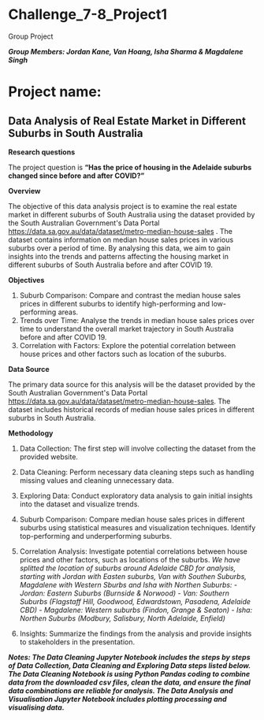 # Challenge_7-8_Project1
Group Project 

_**Group Members: Jordan Kane, Van Hoang, Isha Sharma & Magdalene Singh**_

# Project name: 
**Data Analysis of Real Estate Market in Different Suburbs in South Australia**
--------------------------------------------------

**Research questions**

The project question is **“Has the price of housing in the Adelaide suburbs changed since before and after COVID?”**

**Overview**

The objective of this data analysis project is to examine the real estate market in different suburbs of South Australia using the dataset provided by the South Australian Government's Data Portal https://data.sa.gov.au/data/dataset/metro-median-house-sales . The dataset contains information on median house sales prices in various suburbs over a period of time. By analysing this data, we aim to gain insights into the trends and patterns affecting the housing market in different suburbs of South Australia before and after COVID 19.

**Objectives**

1.	Suburb Comparison: Compare and contrast the median house sales prices in different suburbs to identify high-performing and low-performing areas.
2.	Trends over Time: Analyse the trends in median house sales prices over time to understand the overall market trajectory in South Australia before and after COVID 19.
3.	Correlation with Factors: Explore the potential correlation between house prices and other factors such as location of the suburbs.

**Data Source**

The primary data source for this analysis will be the dataset provided by the South Australian Government's Data Portal https://data.sa.gov.au/data/dataset/metro-median-house-sales. The dataset includes historical records of median house sales prices in different suburbs in South Australia.

**Methodology**

1.	Data Collection: The first step will involve collecting the dataset from the provided website.
2.	Data Cleaning: Perform necessary data cleaning steps such as handling missing values and cleaning unnecessary data.
3.	Exploring Data: Conduct exploratory data analysis to gain initial insights into the dataset and visualize trends.
4.	Suburb Comparison: Compare median house sales prices in different suburbs using statistical measures and visualization techniques. Identify top-performing and underperforming suburbs.
5.	Correlation Analysis: Investigate potential correlations between house prices and other factors, such as locations of the suburbs.
      _We have splitted the location of suburbs around Adelaide CBD for analysis, starting with Jordan with Easten suburbs, Van with Southen Suburbs, Magdalene with Western Sburbs and Isha with Northen Suburbs:_
  	_- Jordan: Eastern Suburbs (Burnside & Norwood)_
  	_- Van: Southern Suburbs (Flagstaff Hill, Goodwood, Edwardstown, Pasadena, Adelaide CBD)_
   _- Magdalene: Western suburbs (Findon, Grange & Seaton)_
   _- Isha: Northen Suburbs (Modbury, Salisbury, North Adelaide, Enfield)_
  	   
6.	Insights: Summarize the findings from the analysis and provide insights to stakeholders in the presentation.
   
_**Notes: The Data Cleaning Jupyter Notebook includes the steps by steps of Data Collection, Data Cleaning and Exploring Data steps listed below. The Data Cleaning Notebook is using Python Pandas coding to combine data from the downloaded csv files, clean the data, and ensure the final data combinations are reliable for analysis. The Data Analysis and Visualisation Jupyter Notebook includes plotting processing and visualising data.**_





